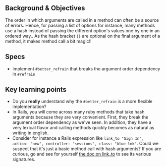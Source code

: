## Background & Objectives

The order in which arguments are called in a method can often be a source of errors. Hence, for passing a list of options for instance, many methods use a hash instead of passing the different option's values one by one in an ordered way.. As the hash bracket `{}` are optional on the final argument of a method, it makes method call a bit magic!!

## Specs

- Implement `#better_refrain` that breaks the argument order dependency in `#refrain`

## Key learning points

- Do you **really** understand why the `#better_refrain` is a more flexible implementation?
- In Rails, you will come across many ruby methods that take hash arguments because they are very convenient. First, they break the argument order dependency as we've seen. In addition, they have a very lexical flavor and calling methods quickly becomes as natural as writing in english.
- Consider for instance a Rails expression like `link_to "Sign In", action: "new", controller: "sessions", class: "blue-lnk"`. Could we suspect that it's just a basic method call with hash arguments? If you are curious, go and see for yourself [the doc on link_to](http://api.rubyonrails.org/classes/ActionView/Helpers/UrlHelper.html#method-i-link_to) to see its various signatures.
